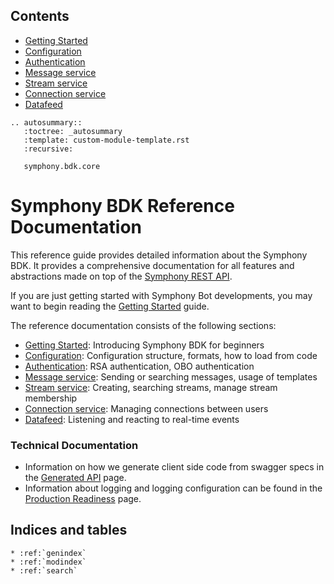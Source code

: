 Contents
--------

* [Getting Started](markdown/getting_started.md)
* [Configuration](markdown/configuration.md)
* [Authentication](markdown/authentication.md)
* [Message service](markdown/message_service.md)
* [Stream service](markdown/stream_service.md)
* [Connection service](markdown/connection_service.md)
* [Datafeed](markdown/datafeed.md)

```eval_rst
.. autosummary::
   :toctree: _autosummary
   :template: custom-module-template.rst
   :recursive:

   symphony.bdk.core
```

# Symphony BDK Reference Documentation

This reference guide provides detailed information about the Symphony BDK. It provides a comprehensive documentation
for all features and abstractions made on top of the [Symphony REST API](https://developers.symphony.com/restapi/reference).

If you are just getting started with Symphony Bot developments, you may want to begin reading the
[Getting Started](markdown/getting_started.md) guide.

The reference documentation consists of the following sections:
* [Getting Started](markdown/getting_started.md): Introducing Symphony BDK for beginners
* [Configuration](markdown/configuration.md): Configuration structure, formats, how to load from code
* [Authentication](markdown/authentication.md): RSA authentication, OBO authentication
* [Message service](markdown/message_service.md): Sending or searching messages, usage of templates
* [Stream service](markdown/stream_service.md): Creating, searching streams, manage stream membership
* [Connection service](markdown/connection_service.md): Managing connections between users
* [Datafeed](markdown/datafeed.md): Listening and reacting to real-time events

### Technical Documentation
* Information on how we generate client side code from swagger specs in the
[Generated API](markdown/tech/generated_api.md) page.
* Information about logging and logging configuration can be found in the
  [Production Readiness](markdown/tech/production_readiness.md) page.

Indices and tables
------------------

```eval_rst
* :ref:`genindex`
* :ref:`modindex`
* :ref:`search`
```
